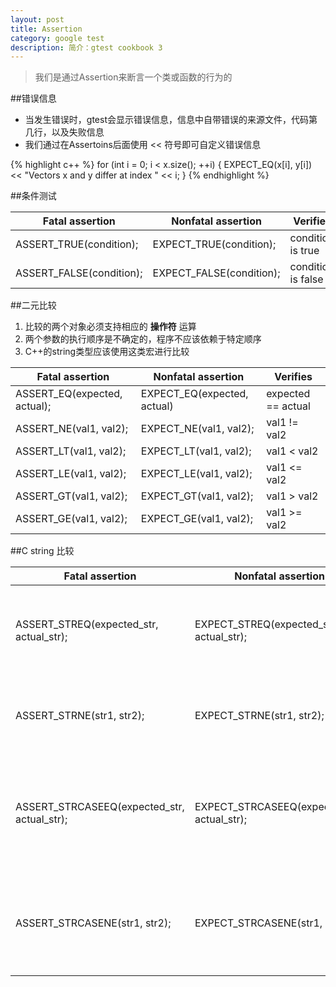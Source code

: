```yaml
---
layout: post
title: Assertion
category: google test
description: 简介：gtest cookbook 3
---
```


> 我们是通过Assertion来断言一个类或函数的行为的

##错误信息
* 当发生错误时，gtest会显示错误信息，信息中自带错误的来源文件，代码第几行，以及失败信息
* 我们通过在Assertoins后面使用 << 符号即可自定义错误信息

{% highlight c++ %}
for (int i = 0; i < x.size(); ++i) {
  EXPECT_EQ(x[i], y[i]) << "Vectors x and y differ at index " << i;
}
{% endhighlight %}

##条件测试


Fatal assertion | Nonfatal assertion | Verifies
--------------- | ------------------ | --------
ASSERT_TRUE(condition); | EXPECT_TRUE(condition); | condition is true
ASSERT_FALSE(condition); | EXPECT_FALSE(condition); | condition is false


##二元比较

1. 比较的两个对象必须支持相应的 **操作符** 运算
2. 两个参数的执行顺序是不确定的，程序不应该依赖于特定顺序
3. C++的string类型应该使用这类宏进行比较


Fatal assertion | Nonfatal assertion | Verifies
--------------- | ------------------ | --------
ASSERT_EQ(expected, actual);|EXPECT_EQ(expected, actual)|expected == actual
ASSERT_NE(val1, val2);|EXPECT_NE(val1, val2);|val1 != val2
ASSERT_LT(val1, val2);|EXPECT_LT(val1, val2);|val1 < val2
ASSERT_LE(val1, val2);|EXPECT_LE(val1, val2);|val1 <= val2
ASSERT_GT(val1, val2);|EXPECT_GT(val1, val2);|val1 > val2
ASSERT_GE(val1, val2);|EXPECT_GE(val1, val2);|val1 >= val2


##C string 比较

Fatal assertion | Nonfatal assertion | Verifies
--------------- | ------------------ | --------
ASSERT_STREQ(expected_str, actual_str);|EXPECT_STREQ(expected_str, actual_str);|the two C strings have the same content
ASSERT_STRNE(str1, str2);|EXPECT_STRNE(str1, str2);|the two C strings have different content
ASSERT_STRCASEEQ(expected_str, actual_str);|EXPECT_STRCASEEQ(expected_str, actual_str);|the two C strings have the same content, ignoring case
ASSERT_STRCASENE(str1, str2);|EXPECT_STRCASENE(str1, str2);|the two C strings have different content, ignoring case

